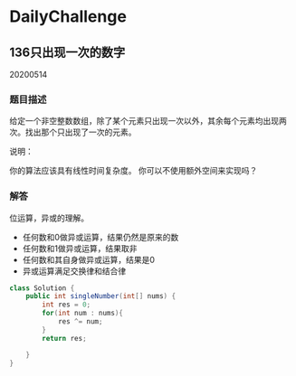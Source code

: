 # DailyChallenge

## 136只出现一次的数字

20200514

### 题目描述

给定一个非空整数数组，除了某个元素只出现一次以外，其余每个元素均出现两次。找出那个只出现了一次的元素。

说明：

你的算法应该具有线性时间复杂度。 你可以不使用额外空间来实现吗？

### 解答

位运算，异或的理解。

- 任何数和0做异或运算，结果仍然是原来的数
- 任何数和1做异或运算，结果取非
- 任何数和其自身做异或运算，结果是0
- 异或运算满足交换律和结合律

```java
class Solution {
    public int singleNumber(int[] nums) {
        int res = 0;
        for(int num : nums){
            res ^= num;
        }
        return res;

    }
}
```
